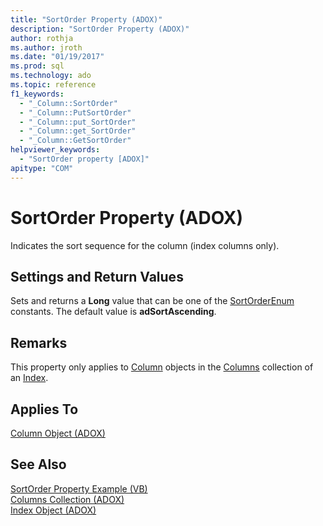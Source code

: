 ```yaml
---
title: "SortOrder Property (ADOX)"
description: "SortOrder Property (ADOX)"
author: rothja
ms.author: jroth
ms.date: "01/19/2017"
ms.prod: sql
ms.technology: ado
ms.topic: reference
f1_keywords:
  - "_Column::SortOrder"
  - "_Column::PutSortOrder"
  - "_Column::put_SortOrder"
  - "_Column::get_SortOrder"
  - "_Column::GetSortOrder"
helpviewer_keywords:
  - "SortOrder property [ADOX]"
apitype: "COM"
---
```

# SortOrder Property (ADOX)
Indicates the sort sequence for the column (index columns only).  
  
## Settings and Return Values  
 Sets and returns a **Long** value that can be one of the [SortOrderEnum](./sortorderenum.md) constants. The default value is **adSortAscending**.  
  
## Remarks  
 This property only applies to [Column](./column-object-adox.md) objects in the [Columns](./columns-collection-adox.md) collection of an [Index](./index-object-adox.md).  
  
## Applies To  
 [Column Object (ADOX)](./column-object-adox.md)  
  
## See Also  
 [SortOrder Property Example (VB)](./sortorder-property-example-vb.md)   
 [Columns Collection (ADOX)](./columns-collection-adox.md)   
 [Index Object (ADOX)](./index-object-adox.md)